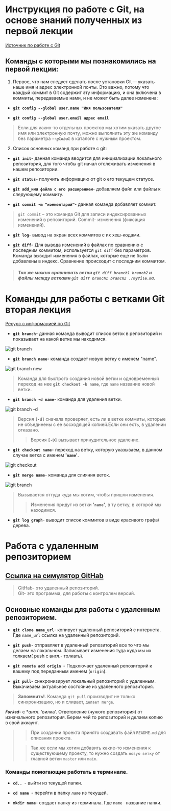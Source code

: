 # Инструкция по работе с Git, на основе знаний полученных из первой лекции


[Источник по работе с Git ](http://https://git-scm.com "https://git-scm.com")
## Команды с которыми мы познакомились на первой лекции:


1. Первое, что нам следует сделать после установки Git — указать наше имя и адрес электронной почты. Это важно, потому что каждый коммит в Git содержит эту информацию, и она включена в коммиты, передаваемые нами, и не может быть далее изменена:

* __`git config --global user.name "Имя пользователя"`__

* __`git config --global user.email адрес email`__

>Если для каких-то отдельных проектов мы хотим указать другое имя или электронную почту, можно выполнить эту же команду без параметра __*`--global`*__ в каталоге с нужным проектом. 

2. Список основных команд при работе с git:

* __`git init`__- данная команда вводится для инициализации локального репозитория, для того чтобы git начал отслеживать изменения в нашем репозитории.

* __`git status`__- получить информацию от git о его 
текущем статусе.



* __`git add_имя файла с его расширением`__- добавляем файл или файлы к следующему коммиту.



* __`git commit -m "комментарий"`__- данная команда добавляет коммит.



>`git commit` – это команда Git для записи индексированных изменений в репозиторий. Commit- изменения (фиксация изменений).

* __`git log`__- вывод на экран всех коммитов с их хеш-кодами.

* __`git diff`__- Для вывода изменений в файлах по сравнению с последним коммитом, используется `git diff` без параметров. Команда выводит изменения в файлах, которые еще не были добавлены в индекс. Сравнение происходит с последним коммитом.  
>#### _Так же можно сравнивать ветки `git diff branch1 branch2` и файлы между ветками `git diff branch1 branch2 ./myfile.md`._ 




# Команды для работы с ветками Git вторая лекция

[Ресурс с информацией по Git](https://git-scm.com "https://git-scm.com")
       
* __`git branch`__- данная команда выводит список веток в репозиторий и показывает на какой ветке мы находимся.

![git branch](gitbranch.jpg)

* __`git branch name`__- команда создает новую ветку с именем "name".

![git branch new](gitbranchnew.jpg)

> Команда для быстрого создания новой ветки и одновременный переход на нее __`git checkout -b name`__, где `name` название новой ветки.

* __`git branch -d name`__- команда для удаления ветки. 

![git branch -d](gitbranchdelete.jpg)

>Версия __`[-d]`__ сначала проверяет, есть ли в ветке коммиты, которые не объединены с ее восходящей копией.Если они есть, в удалении отказано.  
>>Версия __`[-D]`__ вызывает принудительное удаление.

* __`git checkout name`__- переход на ветку, которую указываем, в данном случае ветка с именем __'`name`'__.

![git checkout](gitcheckout.jpg)


* __`git merge name`__- команда для слияния веток.

![git branch](gitmerge.jpg)

>Вызывается оттуда куда мы хотим, чтобы пришли изменения.  
>>Изменения придут из ветки __'`name`'__, в ту ветку, в которой мы находимся. 

* __`git log graph`__- выводит список коммитов в виде красивого графа/дерева. 


# Работа с удаленным репозиторием 

## [Ссылка на симулятор GitHab](https://learngitbranching.js.org/?locale=ru_RU)

>GitHab- это удаленный репозиторий.\
Git- это программа, для работы с контролем версий.

## Основные команды для работы с удаленным репозиторием.

* __`git clone name_url`__- копирует удаленный репозиторий с интернета. Где `name_url` ссылка на удаленный репозиторий.

* __`git push`__- отправляет в удаленный репозиторий все то что мы делаем на локальном. Записывает изменения туда куда мы их толкаем( push с англ.- толкать).

* __`git remote add origin `__- Подключает удаленный репозиторий к вашему под переданным именем (`origin`).

* __`git pull`__- синхронизирует локальный репозиторий с удаленным. Выкачиваем актуальное состояние из удаленного репозитория.

> __Запомнить!__. Команда `git pull` производит не только синхронизацию, но и сливает, `делает merge`.


*__`Forked`__*- с **англ*. 'вилка'. Ответвление (чужого репозитория) от изначального репозитория. Берем чей то репозиторий и делаем копию в свой аккаунт.  
>> При создании проекта принято создавать файл `README.md` для описания проекта.  
>  
>>Так же если мы хотим добавить какие-то изменения к существующему проекту, то нужно создать `новую ветку` от главной ветки `master` или `main`.

### Команды помогающие работать в терминале.

* __`cd.. `__- выйти из текущей папки.

* __`cd name `__- перейти в папку _`name`_ из текущей.

* __`mkdir name`__- создает папку из терминала. Где `name ` название папки.
